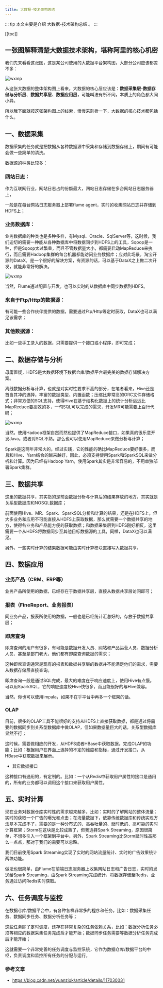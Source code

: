 ```yaml
---
title: 大数据-技术架构总结
---
```


::: tip
本文主要是介绍 大数据-技术架构总结 。
:::

[[toc]]

## 一张图解释清楚大数据技术架构，堪称阿里的核心机密


我们先来看看这张图，这是某公司使用的大数据平台架构图，大部分公司应该都差不多：

<img class= "zoom-custom-imgs" :src="$withBase('/assets/img/bigdata/techintro/tech5-1.png')" alt="wxmp">

从这张大数据的整体架构图上看来，大数据的核心层应该是：**数据采集层**-**数据存储与分析层**、**数据共享层**、**数据应用层**，可能叫法有所不同，本质上的角色都大同小异。

所以我下面就按这张架构图上的线索，慢慢来剖析一下，大数据的核心技术都包括什么。

## 一、数据采集

数据采集的任务就是把数据从各种数据源中采集和存储到数据存储上，期间有可能会做一些简单的清洗。

数据源的种类比较多：

###  网站日志：

作为互联网行业，网站日志占的份额最大，网站日志存储在多台网站日志服务器上，

一般是在每台网站日志服务器上部署flume agent，实时的收集网站日志并存储到HDFS上；

###  业务数据库：

业务数据库的种类也是多种多样，有Mysql、Oracle、SqlServer等，这时候，我们迫切的需要一种能从各种数据库中将数据同步到HDFS上的工具，Sqoop是一种，但是Sqoop太过繁重，而且不管数据量大小，都需要启动MapReduce来执行，而且需要Hadoop集群的每台机器都能访问业务数据库；应对此场景，淘宝开源的DataX，是一个很好的解决方案，有资源的话，可以基于DataX之上做二次开发，就能非常好的解决。

<img class= "zoom-custom-imgs" :src="$withBase('/assets/img/bigdata/techintro/tech5-2.png')" alt="wxmp">

当然，Flume通过配置与开发，也可以实时的从数据库中同步数据到HDFS。

### 来自于Ftp/Http的数据源：

有可能一些合作伙伴提供的数据，需要通过Ftp/Http等定时获取，DataX也可以满足该需求；

###  其他数据源：

比如一些手工录入的数据，只需要提供一个接口或小程序，即可完成；

## 二、数据存储与分析

毋庸置疑，HDFS是大数据环境下数据仓库/数据平台最完美的数据存储解决方案。

离线数据分析与计算，也就是对实时性要求不高的部分，在笔者看来，Hive还是首当其冲的选择，丰富的数据类型、内置函数；压缩比非常高的ORC文件存储格式；非常方便的SQL支持，使得Hive在基于结构化数据上的统计分析远远比MapReduce要高效的多，一句SQL可以完成的需求，开发MR可能需要上百行代码；

<img class= "zoom-custom-imgs" :src="$withBase('/assets/img/bigdata/techintro/tech5-3.png')" alt="wxmp">

当然，使用Hadoop框架自然而然也提供了MapReduce接口，如果真的很乐意开发Java，或者对SQL不熟，那么也可以使用MapReduce来做分析与计算；

Spark是这两年非常火的，经过实践，它的性能的确比MapReduce要好很多，而且和Hive、Yarn结合的越来越好，因此，必须支持使用Spark和SparkSQL来做分析和计算。因为已经有Hadoop Yarn，使用Spark其实是非常容易的，不用单独部署Spark集群。

## 三、数据共享

这里的数据共享，其实指的是前面数据分析与计算后的结果存放的地方，其实就是关系型数据库和NOSQL数据库；

前面使用Hive、MR、Spark、SparkSQL分析和计算的结果，还是在HDFS上，但大多业务和应用不可能直接从HDFS上获取数据，那么就需要一个数据共享的地方，使得各业务和产品能方便的获取数据；和数据采集层到HDFS刚好相反，这里需要一个从HDFS将数据同步至其他目标数据源的工具，同样，DataX也可以满足。

另外，一些实时计算的结果数据可能由实时计算模块直接写入数据共享。

## 四、数据应用

### 业务产品（CRM、ERP等）

业务产品所使用的数据，已经存在于数据共享层，直接从数据共享层访问即可；

###  报表（FineReport、业务报表）

同业务产品，报表所使用的数据，一般也是已经统计汇总好的，存放于数据共享层；

###  即席查询

即席查询的用户有很多，有可能是数据开发人员、网站和产品运营人员、数据分析人员、甚至是部门老大，他们都有即席查询数据的需求；

这种即席查询通常是现有的报表和数据共享层的数据并不能满足他们的需求，需要从数据存储层直接查询。

即席查询一般是通过SQL完成，最大的难度在于响应速度上，使用Hive有点慢，可以用SparkSQL，它的响应速度较Hive快很多，而且能很好的与Hive兼容。

当然，你也可以使用Impala，如果不在乎平台中再多一个框架的话。

###  OLAP

目前，很多的OLAP工具不能很好的支持从HDFS上直接获取数据，都是通过将需要的数据同步到关系型数据库中做OLAP，但如果数据量巨大的话，关系型数据库显然不行；

这时候，需要做相应的开发，从HDFS或者HBase中获取数据，完成OLAP的功能；比如：根据用户在界面上选择的不定的维度和指标，通过开发接口，从HBase中获取数据来展示。

- 其它数据接口

这种接口有通用的，有定制的。比如：一个从Redis中获取用户属性的接口是通用的，所有的业务都可以调用这个接口来获取用户属性。

## 五、实时计算

现在业务对数据仓库实时性的需求越来越多，比如：实时的了解网站的整体流量；实时的获取一个广告的曝光和点击；在海量数据下，依靠传统数据库和传统实现方法基本完成不了，需要的是一种分布式的、高吞吐量的、延时低的、高可靠的实时计算框架；Storm在这块是比较成熟了，但我选择Spark Streaming，原因很简单，不想多引入一个框架到平台中，另外，Spark Streaming比Storm延时性高那么一点点，那对于我们的需要可以忽略。

我们目前使用Spark Streaming实现了实时的网站流量统计、实时的广告效果统计两块功能。

做法也很简单，由Flume在前端日志服务器上收集网站日志和广告日志，实时的发送给Spark Streaming，由Spark Streaming完成统计，将数据存储至Redis，业务通过访问Redis实时获取。

## 六、任务调度与监控

在数据仓库/数据平台中，有各种各样非常多的程序和任务，比如：数据采集任务、数据同步任务、数据分析任务等；

这些任务除了定时调度，还存在非常复杂的任务依赖关系，比如：数据分析任务必须等相应的数据采集任务完成后才能开始；数据同步任务需要等数据分析任务完成后才能开始；

这就需要一个非常完善的任务调度与监控系统，它作为数据仓库/数据平台的中枢，负责调度和监控所有任务的分配与运行。

### 参考文章
* https://blog.csdn.net/yuanziok/article/details/117030031